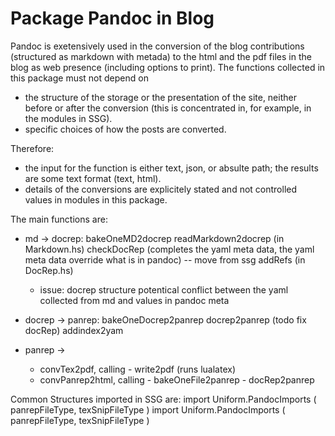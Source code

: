 # Package Pandoc in Blog

Pandoc is exetensively used in the conversion of the blog contributions (structured as markdown with metada) to the html and the pdf files in the blog as web presence (including options to print).
The functions collected in this package must not depend on
- the structure of the storage or the presentation of the site, neither before or after the conversion (this is concentrated in, for example, in the modules in SSG).
- specific choices of how the posts are converted.

Therefore:
- the input for the function is either text, json, or absulte path; the results are some text format (text, html).
- details of the conversions are explicitely stated and not controlled values in modules in this package. 

The main functions are:
- md -> docrep: bakeOneMD2docrep
    readMarkdown2docrep (in Markdown.hs)
    checkDocRep (completes the yaml meta data, 
        the yaml meta data override what is in pandoc)
            -- move from ssg
    addRefs (in DocRep.hs)

    - issue: docrep structure potentical conflict between
        the yaml collected from md and values in pandoc meta

- docrep -> panrep: bakeOneDocrep2panrep
    docrep2panrep (todo fix docRep)
    addindex2yam


- panrep ->     
    - convTex2pdf, calling 
            - write2pdf (runs lualatex)
    - convPanrep2html, calling 
            - bakeOneFile2panrep 
            - docRep2panrep

Common Structures imported in SSG are: 
import Uniform.PandocImports ( panrepFileType, texSnipFileType )
import Uniform.PandocImports ( panrepFileType, texSnipFileType )
